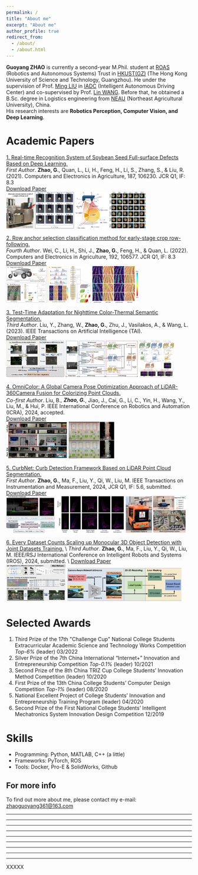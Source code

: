 ```yaml
---
permalink: /
title: "About me"
excerpt: "About me"
author_profile: true
redirect_from: 
  - /about/
  - /about.html
---
```


**Guoyang ZHAO** is currently a second-year M.Phil. student at [ROAS](https://www.hkust-gz.edu.cn/academics/hubs-and-thrust-areas/systems-hub/robotics-and-autonomous-systems/) (Robotics and Autonomous Systems) Trust in [HKUST(GZ)](https://hkust-gz.edu.cn/) (The Hong Kong University of Science and Technology, Guangzhou). He under the supervision of Prof. [Ming LIU](https://facultyprofiles.hkust-gz.edu.cn/faculty-personal-page/LIU-Ming/eelium) in [IADC](https://ram-lab.com/) (Intelligent Autonomous Driving Center) and co-supervised by Prof. [Lin WANG](https://facultyprofiles.hkust-gz.edu.cn/faculty-personal-page?id=856). Before that, he obtained a B.Sc. degree in Logistics engineering from [NEAU](https://www.neau.edu.cn/) (Northeast Agricultural University), China. <br>
His research interests are **Robotics Perception, Computer Vision, and Deep Learning**.

<!-- Education Background
======
<h3><span style="color: rgb(167, 35, 107);"><b>The Hong Kong University of Science and Technology (Guangzhou), China (09/2022 - present)</b></span></h3>
- Master of Philosophy (M.Phil.) <br>
- Major: Robotics and Autonomous Systems <br>
- Grades: 3.567 <br>
<h3><span style="color: rgb(167, 35, 107);"><b>Northeast Agricultural University, China (09/2018 - 06/2022)</b></span></h3>
- Bachelor of Logistics Engineering (Outstanding Graduate) <br>
- Grades ranking: 4/42 <br> -->

<!-- Publications
====== -->

Academic Papers
====== 

<!-- <h3><span style="color: rgb(167, 35, 107);"><b>Academic Papers:</b></span></h3>  -->
<!-- [1. Real-time Recognition System of Soybean Seed Full-surface Defects Based on Deep Learning.](https://www.sciencedirect.com/science/article/abs/pii/S0168169921002477)  \
*First Author*. **Zhao, G.**, Quan, L., Li, H., Feng, H., Li, S., Zhang, S., & Liu, R. (2021). Computers and Electronics in Agriculture, 187, 106230. JCR Q1, IF: 8.3 \
[Download Paper](https://drive.google.com/file/d/1e9GbFJTDqGTGg2nrs4h6A_kRV9-1Uhfn/view)

[2. Row anchor selection classification method for early-stage crop row-following.](https://www.sciencedirect.com/science/article/pii/S0168169921005949)  \
*Fourth Author*. Wei, C., Li, H., Shi, J., **Zhao, G.**, Feng, H., & Quan, L. (2022). Computers and Electronics in Agriculture, 192, 106577. JCR Q1, IF: 8.3 \
[Download Paper](https://drive.google.com/file/d/1SGTYsMh1vMhl_788ZPZwwfGD7qmYYDlv/view)

[3. Test-Time Adaptation for Nighttime Color-Thermal Semantic Segmentation.](https://ieeexplore.ieee.org/xpl/RecentIssue.jsp?punumber=9078688)  \
*Third Author*. Liu, Y., Zhang, W., **Zhao, G.**, Zhu, J., Vasilakos, A., & Wang, L. (2023). IEEE Transactions on Artificial Intelligence (TAI).  \
[Download Paper](https://ieeexplore.ieee.org/abstract/document/10330895)

[4. OmniColor: A Global Camera Pose Optimization Approach of LiDAR-360Camera Fusion for Colorizing Point Clouds.](https://2024.ieee-icra.org/)  \
*Co-first Author*. Liu, B., **Zhao, G.**, Jiao, J., Cai, G., Li, C., Yin, H., Wang, Y., Liu, M., & Hui, P. IEEE International Conference on Robotics and Automation (ICRA), 2024, accepted.  \
[Download Paper](https://drive.google.com/file/d/1YiVRoMMubX1pikOf8oRoC5yxftBcIqzZ/view?usp=sharing)

[5. CurbNet: Curb Detection Framework Based on LiDAR Point Cloud Segmentation.](https://ieeexplore.ieee.org/xpl/RecentIssue.jsp?punumber=19)  \
*First Author*. **Zhao, G.**, Ma, F., Liu, Y., Qi, W., Liu, M. IEEE Transactions on Instrumentation and Measurement, 2024, JCR Q1, IF: 5.6, submitted.  \
[Download Paper](https://drive.google.com/file/d/1YiVRoMMubX1pikOf8oRoC5yxftBcIqzZ/view?usp=sharing) -->

[1. Real-time Recognition System of Soybean Seed Full-surface Defects Based on Deep Learning.](https://www.sciencedirect.com/science/article/abs/pii/S0168169921002477)  \
*First Author*. **Zhao, G.**, Quan, L., Li, H., Feng, H., Li, S., Zhang, S., & Liu, R. (2021). Computers and Electronics in Agriculture, 187, 106230. JCR Q1, IF: 8.3 \
[Download Paper](https://drive.google.com/file/d/1e9GbFJTDqGTGg2nrs4h6A_kRV9-1Uhfn/view)
<br/><img src='/images/pub_img/soy1.jpg' width='184' height='100'>&nbsp;<img src='/images/pub_img/soy2.png' width='88' height='100'>&nbsp;<img src='/images/pub_img/soy3.png' width='100' height='100'> <br>

[2. Row anchor selection classification method for early-stage crop row-following.](https://www.sciencedirect.com/science/article/pii/S0168169921005949)  \
*Fourth Author*. Wei, C., Li, H., Shi, J., **Zhao, G.**, Feng, H., & Quan, L. (2022). Computers and Electronics in Agriculture, 192, 106577. JCR Q1, IF: 8.3 \
[Download Paper](https://drive.google.com/file/d/1SGTYsMh1vMhl_788ZPZwwfGD7qmYYDlv/view)
<br/><img src='/images/pub_img/field1.png' width='170' height='100'>&nbsp;<img src='/images/pub_img/field3.jpg' width='56' height='100'>&nbsp;<img src='/images/pub_img/field4.jpg' width='125' height='100'> <br>

[3. Test-Time Adaptation for Nighttime Color-Thermal Semantic Segmentation.](https://ieeexplore.ieee.org/xpl/RecentIssue.jsp?punumber=9078688)  \
*Third Author*. Liu, Y., Zhang, W., **Zhao, G.**, Zhu, J., Vasilakos, A., & Wang, L. (2023). IEEE Transactions on Artificial Intelligence (TAI).  \
[Download Paper](https://ieeexplore.ieee.org/abstract/document/10330895)
<br/><img src='/images/pub_img/color1.png' width='158' height='100'>&nbsp;<img src='/images/pub_img/color2.png' width='195' height='100'>&nbsp;<img src='/images/pub_img/color3.png' width='95' height='100'> <br>

[4. OmniColor: A Global Camera Pose Optimization Approach of LiDAR-360Camera Fusion for Colorizing Point Clouds.](https://2024.ieee-icra.org/)  \
*Co-first Author*. Liu, B.<sup>*</sup>, **Zhao, G.**<sup>*</sup>, Jiao, J., Cai, G., Li, C., Yin, H., Wang, Y., Liu, M., & Hui, P. IEEE International Conference on Robotics and Automation (ICRA), 2024, accepted.  \
[Download Paper](https://drive.google.com/file/d/1YiVRoMMubX1pikOf8oRoC5yxftBcIqzZ/view?usp=sharing)
<br/><img src='/images/pub_img/point1.png' width='165' height='100'>&nbsp;<img src='/images/pub_img/point3.png' width='125' height='100'> <br>

[5. CurbNet: Curb Detection Framework Based on LiDAR Point Cloud Segmentation.](https://ieeexplore.ieee.org/xpl/RecentIssue.jsp?punumber=19)  \
*First Author*. **Zhao, G.**, Ma, F., Liu, Y., Qi, W., Liu, M. IEEE Transactions on Instrumentation and Measurement, 2024, JCR Q1, IF: 5.6, submitted.  \
[Download Paper](https://drive.google.com/file/d/1Wty_DLOXnFltIpc8VjBWNuryerqN3unn/view)
<br/><img src='/images/pub_img/cover-figure2.png' width='132' height='100'>&nbsp;<img src='/images/pub_img/3Dcurb-no-occ2.png' width='184' height='100'>&nbsp;<img src='/images/pub_img/realscene-set2.png' width='164' height='100'> <br>

[6. Every Dataset Counts Scaling up Monocular 3D Object Detection with Joint Datasets Training.](https://iros2024-abudhabi.org/)  \ 
*Third Author*. **Zhao, G.**, Ma, F., Liu, Y., Qi, W., Liu, M. IEEE/RSJ International Conference on Intelligent Robots and Systems (IROS), 2024, submitted.  \ 
[Download Paper](https://drive.google.com/file/d/1o8jSvxTbXjizPXKSlJUZPVzoBqV5EFW6/view?usp=sharing) 
<br/><img src='/images/pub_img/3d-detect-1.png' width='162' height='100'>&nbsp;<img src='/images/pub_img/3d-detect-2.png' width='310' height='90'> <br>

<!-- Liu, B., Zhao, G., Jiao, J., Cai, G., Li, C., Yin, H., Wang, Y., Liu, M., & Hui, P.
Bonan Liu, Guoyang Zhao, Jianhao Jiao, Guang Cai, Chengyang Li, Handi Yin, Yuyang Wang, Ming Liu and Pan Hui -->

Selected Awards
======
<!-- <h3><span style="color: rgb(167, 35, 107);"><b>Selected Awards:</b></span></h3>  -->
1. Third Prize of the 17th "Challenge Cup" National College Students Extracurricular Academic Science and Technology Works Competition *Top-6%* (leader) 03/2022 <br>
2. Silver Prize of the 7th China International “Internet+” Innovation and Entrepreneurship Competition *Top-0.1%* (leader) 10/2021  <br>
3. Second Prize of the 8th China TRIZ Cup College Students’ Innovation Method Competition (leader) 10/2020  <br>
4. First Prize of the 13th China College Students’ Computer Design Competition *Top-1%* (leader) 08/2020 <br>
5. National Excellent Project of College Students’ Innovation and Entrepreneurship Training Program (leader) 04/2020 <br>
6. Second Prize of the First National College Students’ Intelligent Mechatronics System Innovation Design Competition 12/2019 <br>

<!-- NEWs!!!
======
Waiting for updates! -->

Skills
======
<!-- - Python
- MATLAB
- Linux
- Creo & SolidWorks
- ROS
- C++ (a little) -->
- Programming: Python, MATLAB, C++ (a little)
- Frameworks: PyTorch, ROS  
- Tools: Docker, Pro-E & SolidWorks, Github


For more info
------
To find out more about me, please contact my e-mail: zhaoguoyang361@163.com


------
------
------
------
------
------
------
------
------
XXXXX
